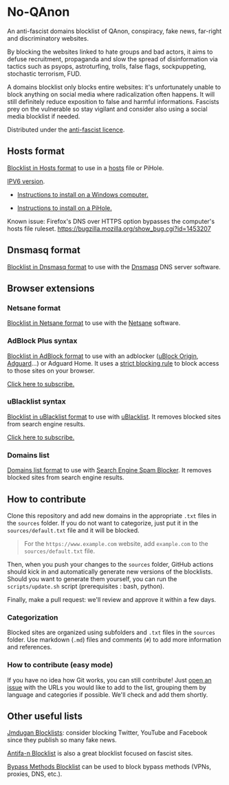 # No-QAnon

An anti-fascist domains blocklist of QAnon, conspiracy, fake news, far-right and discriminatory websites.

By blocking the websites linked to hate groups and bad actors, it aims to defuse recruitment, propaganda and slow the spread of disinformation via tactics such as psyops, astroturfing, trolls, false flags, sockpuppeting, stochastic terrorism, FUD.

A domains blocklist only blocks entire websites: it's unfortunately unable to block anything on social media where radicalization often happens.
It will still definitely reduce exposition to false and harmful informations.
Fascists prey on the vulnerable so stay vigilant and consider also using a social media blocklist if needed.

Distributed under the [anti-fascist licence](https://github.com/rimu/no-qanon/blob/master/LICENSE.txt).

## Hosts format

[Blocklist in Hosts format](https://raw.githubusercontent.com/rimu/no-qanon/master/hosts.txt) to use in a [hosts](https://en.wikipedia.org/wiki/Hosts_(file)) file or PiHole.

[IPV6 version](https://raw.githubusercontent.com/rimu/no-qanon/master/hosts.txt.ipv6).

- [Instructions to install on a Windows computer.](https://github.com/yui-konnu/qanon-block-guide)

- [Instructions to install on a PiHole.](https://www.reddit.com/r/QAnonCasualties/comments/wekhem/how_to_use_pihole_to_block_q_related_websites/)

Known issue: Firefox's DNS over HTTPS option bypasses the computer's hosts file ruleset. https://bugzilla.mozilla.org/show_bug.cgi?id=1453207

## Dnsmasq format

[Blocklist in Dnsmasq format](https://raw.githubusercontent.com/rimu/no-qanon/master/dnsmasq.txt) to use with the [Dnsmasq](https://thekelleys.org.uk/dnsmasq/doc.html) DNS server software.

## Browser extensions

### Netsane format

[Blocklist in Netsane format](https://raw.githubusercontent.com/rimu/no-qanon/master/netsane.txt) to use with the [Netsane](https://github.com/rimu/netsane) software.

### AdBlock Plus syntax

[Blocklist in AdBlock format](https://raw.githubusercontent.com/rimu/no-qanon/master/adblock.txt) to use with an adblocker ([uBlock Origin](https://ublockorigin.com), [Adguard](https://adguard.com)…) or Adguard Home. It uses a [strict blocking rule](https://github.com/gorhill/uBlock/wiki/Strict-blocking) to block access to those sites on your browser.

[Click here to subscribe.](https://subscribe.adblockplus.org/?location=https://raw.githubusercontent.com/rimu/no-qanon/master/adblock.txt&title=No-QAnon)

### uBlacklist syntax

[Blocklist in uBlacklist format](https://raw.githubusercontent.com/rimu/no-qanon/master/ublacklist.txt) to use with [uBlacklist](https://github.com/iorate/ublacklist). It removes blocked sites from search engine results.

[Click here to subscribe.](https://iorate.github.io/ublacklist/subscribe?name=No-QAnon&url=https://raw.githubusercontent.com/rimu/no-qanon/master/ublacklist.txt)

### Domains list

[Domains list format](https://raw.githubusercontent.com/rimu/no-qanon/master/domains.txt) to use with [Search Engine Spam Blocker](https://github.com/no-cmyk/Search-Engine-Spam-Blocker). It removes blocked sites from search engine results.

## How to contribute

Clone this repository and add new domains in the appropriate `.txt` files in the `sources` folder. If you do not want to categorize, just put it in the `sources/default.txt` file and it will be blocked.

> For the `https://www.example.com` website, add `example.com` to the `sources/default.txt` file.

Then, when you push your changes to the `sources` folder, GitHub actions should kick in and automatically generate new versions of the blocklists. Should you want to generate them yourself, you can run the `scripts/update.sh` script (prerequisites : bash, python).

Finally, make a pull request: we'll review and approve it within a few days.

### Categorization

Blocked sites are organized using subfolders and `.txt` files in the `sources` folder. Use markdown (`.md`) files and comments (`#`) to add more information and references.

### How to contribute (easy mode)

If you have no idea how Git works, you can still contribute! Just [open an issue](https://github.com/rimu/no-qanon/issues) with the URLs you would like to add to the list, grouping them by language and categories if possible. We'll check and add them shortly.

## Other useful lists

[Jmdugan Blocklists](https://github.com/jmdugan/blocklists/tree/master/corporations): consider blocking Twitter, YouTube and Facebook since they publish so many fake news.

[Antifa-n Blocklist](https://github.com/antifa-n/pihole/blob/master/blocklist.txt) is also a great blocklist focused on fascist sites.

[Bypass Methods Blocklist](https://github.com/nextdns/metadata/blob/master/parentalcontrol/bypass-methods) can be used to block bypass methods (VPNs, proxies, DNS, etc.).
